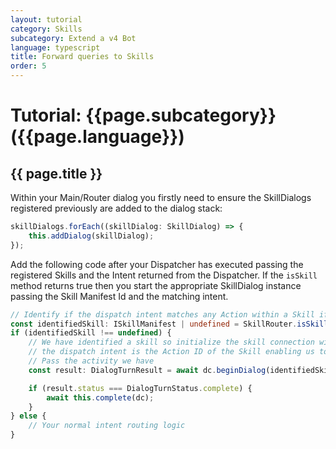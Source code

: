 ```yaml
---
layout: tutorial
category: Skills
subcategory: Extend a v4 Bot
language: typescript
title: Forward queries to Skills
order: 5
---
```


# Tutorial: {{page.subcategory}} ({{page.language}})

## {{ page.title }}

Within your Main/Router dialog you firstly need to ensure the SkillDialogs registered previously are added to the dialog stack:

```typescript
skillDialogs.forEach((skillDialog: SkillDialog) => {
    this.addDialog(skillDialog);
});
```

Add the following code after your Dispatcher has executed passing the registered Skills and the Intent returned from the Dispatcher. If the `isSkill` method returns true then you start the appropriate SkillDialog instance passing the Skill Manifest Id and the matching intent.

```typescript
// Identify if the dispatch intent matches any Action within a Skill if so, we pass to the appropriate SkillDialog to hand-off
const identifiedSkill: ISkillManifest | undefined = SkillRouter.isSkill(this.settings.skills, intent);
if (identifiedSkill !== undefined) {
    // We have identified a skill so initialize the skill connection with the target skill
    // the dispatch intent is the Action ID of the Skill enabling us to resolve the specific action and identify slots
    // Pass the activity we have
    const result: DialogTurnResult = await dc.beginDialog(identifiedSkill.id);

    if (result.status === DialogTurnStatus.complete) {
        await this.complete(dc);
    }
} else {
    // Your normal intent routing logic
}
```